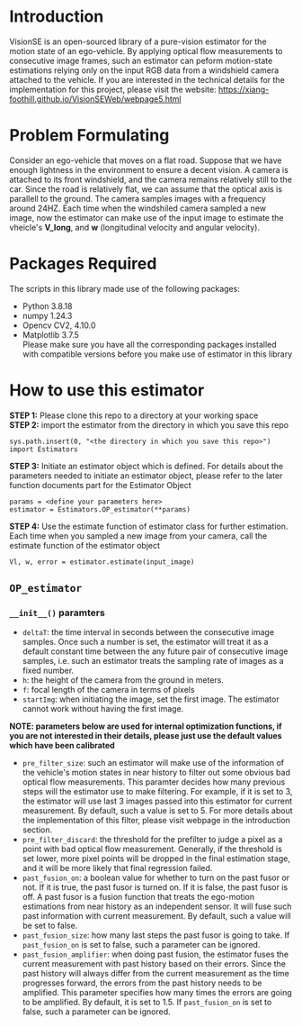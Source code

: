 # Introduction
VisionSE is an open-sourced library of a pure-vision estimator for the motion state of an ego-vehicle. By applying optical flow measurements to consecutive image frames, such an estimator can peform motion-state estimations relying only on the input RGB data from a windshield camera attached to the vehicle. If you are interested in the technical details for the implementation for this project, please visit the website: https://xiang-foothill.github.io/VisionSEWeb/webpage5.html 

# Problem Formulating
Consider an ego-vehicle that moves on a flat road. Suppose that we have enough lightness in the environment to ensure a decent vision. A camera is attached to its front windshield, and the camera remains relatively still to the car. Since the road is relatively flat, we can assume that the optical axis is parallell to the ground. The camera samples images with a frequency around 24HZ. Each time when the windshiled camera sampled a new image, now the estimator can make use of the input image to estimate the vheicle's **V_long**, and **w** (longitudinal velocity and angular velocity).

# Packages Required
The scripts in this library made use of the following packages:
- Python 3.8.18
- numpy 1.24.3
- Opencv CV2, 4.10.0
- Matplotlib 3.7.5  
Please make sure you have all the corresponding packages installed with compatible versions before you make use of estimator in this library  

# How to use this estimator
**STEP 1:** Please clone this repo to a directory at your working space  
**STEP 2:** import the estimator from the directory in which you save this repo
```
sys.path.insert(0, "<the directory in which you save this repo>")    
import Estimators
```
**STEP 3:** Initiate an estimator object which is defined. For details about the parameters needed to initiate an estimator object, please refer to the later function documents part for the Estimator Object  
```
params = <define your parameters here>
estimator = Estimators.OP_estimator(**params)
```
**STEP 4:** Use the estimate function of estimator class for further estimation. Each time when you sampled a new image from your camera, call the estimate function of the estimator object
```
Vl, w, error = estimator.estimate(input_image)
```

## `OP_estimator`
### `__init__()` paramters
- `deltaT`: the time interval in seconds between the consecutive image samples. Once such a number is set, the estimator will treat it as a default constant time between the any future pair of consecutive image samples, i.e. such an estimator treats the sampling rate of images as a fixed number.
- `h`: the height of the camera from the ground in meters.
- `f`: focal length of the camera in terms of pixels  
- `startImg`: when initiating the image, set the first image. The estimator cannot work without having the first image.

**NOTE: parameters below are used for internal optimization functions, if you are not interested in their details, please just use the default values which have been calibrated**

- `pre_filter_size`: such an estimator will make use of the information of the vehicle's motion states in near history to filter out some obvious bad optical flow measurements. This paramter decides how many previous steps will the estimator use to make filtering. For example, if it is set to 3, the estimator will use last 3 images passed into this estimator for current measurement. By default, such a value is set to 5. For more details about the implementation of this filter, please visit webpage in the introduction section.
- `pre_filter_discard`: the threshold for the prefilter to judge a pixel as a point with bad optical flow measurement. Generally, if the threshold is set lower, more pixel points will be dropped in the final estimation stage, and it will be more likely that final regression failed.
-  `past_fusion_on`: a boolean value for whether to turn on the past fusor or not. If it is true, the past fusor is turned on. If it is false, the past fusor is off. A past fusor is a fusion function that treats the ego-motion estimations from near history as an independent sensor. It will fuse such past information with current measurement. By default, such a value will be set to false.
-  `past_fusion_size`: how many last steps the past fusor is going to take. If `past_fusion_on` is set to false, such a parameter can be ignored.
-  `past_fusion_amplifier`: when doing past fusion, the estimator fuses the current measurement with past history based on their errors. Since the past history will always differ from the current measurement as the time progresses forward, the errors from the past history needs to be amplified. This parameter specifies how many times the errors are going to be amplified. By default, it is set to 1.5. If `past_fusion_on` is set to false, such a parameter can be ignored.



